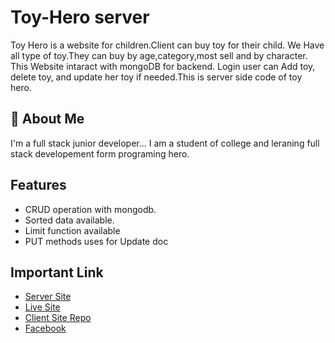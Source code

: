 
# Toy-Hero server
Toy Hero is a website for children.Client can buy toy for their child. We Have all type of toy.They can buy by age,category,most sell and by character.
This Website intaract with mongoDB for backend. Login user can Add toy, delete toy, and update her toy if needed.This is server side code of toy hero.




## 🚀 About Me
I'm a full stack junior developer...
I am a student of college and leraning full stack developement form programing hero.


## Features

- CRUD operation with mongodb.
- Sorted data available.
- Limit function available
- PUT methods uses for Update doc


## Important Link

 - [Server Site](https://toy-hero-server.vercel.app/)
 - [ Live Site ](https://toy-hero-a11.web.app/)
 - [ Client Site Repo](https://github.com/programming-hero-web-course-4/b7a11-toy-marketplace-server-side-Abu-Jayed)
- [Facebook](https://web.facebook.com/abujayedmaj)
